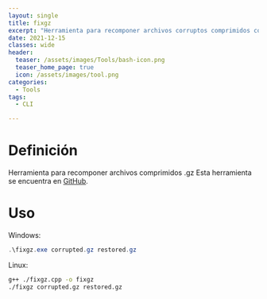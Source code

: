 ```yaml
---
layout: single
title: fixgz
excerpt: "Herramienta para recomponer archivos corruptos comprimidos con gzip."
date: 2021-12-15
classes: wide
header:
  teaser: /assets/images/Tools/bash-icon.png
  teaser_home_page: true
  icon: /assets/images/tool.png
categories:
  - Tools
tags:
  - CLI

---
```



# Definición
Herramienta para recomponer archivos comprimidos .gz
Esta herramienta se encuentra en [GitHub](https://github.com/yonjar/fixgz).

# Uso
Windows:
```powershell
.\fixgz.exe corrupted.gz restored.gz
```

Linux:
```bash
g++ ./fixgz.cpp -o fixgz
./fixgz corrupted.gz restored.gz
```

